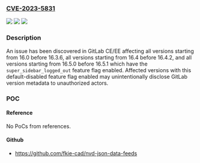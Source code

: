 ### [CVE-2023-5831](https://cve.mitre.org/cgi-bin/cvename.cgi?name=CVE-2023-5831)
![](https://img.shields.io/static/v1?label=Product&message=GitLab&color=blue)
![](https://img.shields.io/static/v1?label=Version&message=16.0%3C%2016.3.6%20&color=brighgreen)
![](https://img.shields.io/static/v1?label=Vulnerability&message=CWE-201%3A%20Insertion%20of%20Sensitive%20Information%20Into%20Sent%20Data&color=brighgreen)

### Description

An issue has been discovered in GitLab CE/EE affecting all versions starting from 16.0 before 16.3.6, all versions starting from 16.4 before 16.4.2, and all versions starting from 16.5.0 before 16.5.1 which have the `super_sidebar_logged_out` feature flag enabled. Affected versions with this default-disabled feature flag enabled may unintentionally disclose GitLab version metadata to unauthorized actors.

### POC

#### Reference
No PoCs from references.

#### Github
- https://github.com/fkie-cad/nvd-json-data-feeds

